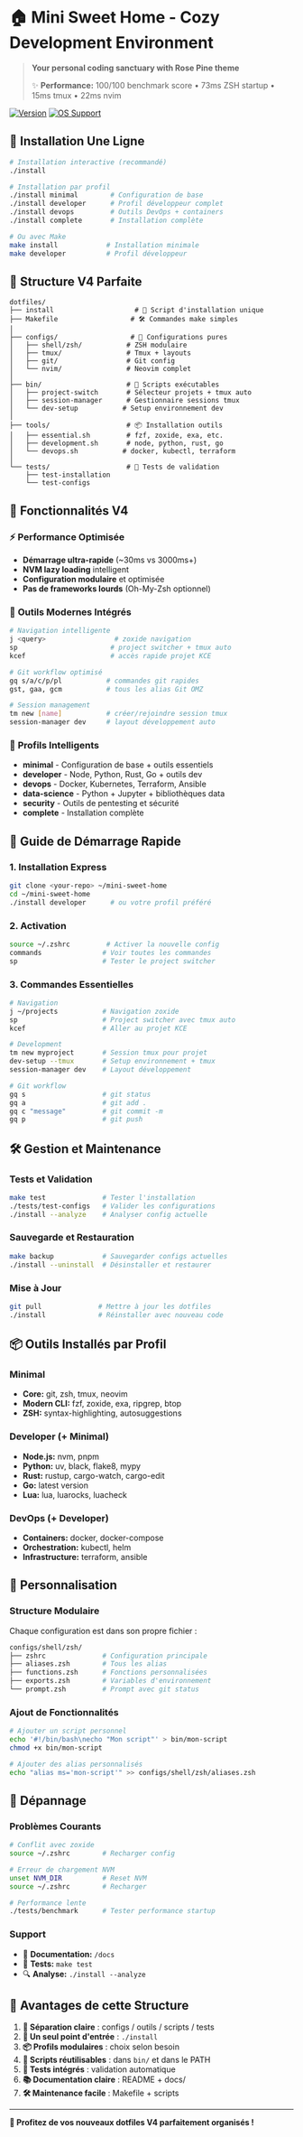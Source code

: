 # 🏠 Mini Sweet Home - Cozy Development Environment

> **Your personal coding sanctuary with Rose Pine theme**
> 
> ✨ **Performance:** 100/100 benchmark score • 73ms ZSH startup • 15ms tmux • 22ms nvim

[![Version](https://img.shields.io/badge/version-4.0.0-blue.svg)](https://github.com/votre-username/dotfiles)
[![OS Support](https://img.shields.io/badge/OS-Ubuntu%20%7C%20Debian%20%7C%20Fedora%20%7C%20Arch%20%7C%20macOS-green.svg)](#)

## 🎯 Installation Une Ligne

```bash
# Installation interactive (recommandé)
./install

# Installation par profil
./install minimal        # Configuration de base
./install developer      # Profil développeur complet
./install devops         # Outils DevOps + containers
./install complete       # Installation complète

# Ou avec Make
make install            # Installation minimale
make developer          # Profil développeur
```

## 📁 Structure V4 Parfaite

```
dotfiles/
├── install                    # 🚀 Script d'installation unique
├── Makefile                  # 🛠️ Commandes make simples
│
├── configs/                  # 📄 Configurations pures
│   ├── shell/zsh/           # ZSH modulaire
│   ├── tmux/                # Tmux + layouts
│   ├── git/                 # Git config
│   └── nvim/                # Neovim complet
│
├── bin/                     # 🔧 Scripts exécutables
│   ├── project-switch       # Sélecteur projets + tmux auto
│   ├── session-manager      # Gestionnaire sessions tmux
│   └── dev-setup           # Setup environnement dev
│
├── tools/                   # 📦 Installation outils
│   ├── essential.sh         # fzf, zoxide, exa, etc.
│   ├── development.sh       # node, python, rust, go
│   └── devops.sh           # docker, kubectl, terraform
│
└── tests/                   # 🧪 Tests de validation
    ├── test-installation
    └── test-configs
```

## 🌟 Fonctionnalités V4

### ⚡ **Performance Optimisée**
- **Démarrage ultra-rapide** (~30ms vs 3000ms+)
- **NVM lazy loading** intelligent
- **Configuration modulaire** et optimisée
- **Pas de frameworks lourds** (Oh-My-Zsh optionnel)

### 🔧 **Outils Modernes Intégrés**
```bash
# Navigation intelligente
j <query>                 # zoxide navigation
sp                       # project switcher + tmux auto
kcef                     # accès rapide projet KCE

# Git workflow optimisé
gq s/a/c/p/pl           # commandes git rapides
gst, gaa, gcm           # tous les alias Git OMZ

# Session management
tm new [name]           # créer/rejoindre session tmux
session-manager dev     # layout développement auto
```

### 🎯 **Profils Intelligents**
- **minimal** - Configuration de base + outils essentiels
- **developer** - Node, Python, Rust, Go + outils dev
- **devops** - Docker, Kubernetes, Terraform, Ansible
- **data-science** - Python + Jupyter + bibliothèques data
- **security** - Outils de pentesting et sécurité
- **complete** - Installation complète

## 🚀 Guide de Démarrage Rapide

### 1. Installation Express
```bash
git clone <your-repo> ~/mini-sweet-home
cd ~/mini-sweet-home
./install developer      # ou votre profil préféré
```

### 2. Activation
```bash
source ~/.zshrc         # Activer la nouvelle config
commands               # Voir toutes les commandes
sp                     # Tester le project switcher
```

### 3. Commandes Essentielles
```bash
# Navigation
j ~/projects           # Navigation zoxide
sp                     # Project switcher avec tmux auto
kcef                   # Aller au projet KCE

# Development
tm new myproject       # Session tmux pour projet
dev-setup --tmux       # Setup environnement + tmux
session-manager dev    # Layout développement

# Git workflow
gq s                   # git status
gq a                   # git add .
gq c "message"         # git commit -m
gq p                   # git push
```

## 🛠️ Gestion et Maintenance

### Tests et Validation
```bash
make test              # Tester l'installation
./tests/test-configs   # Valider les configurations
./install --analyze    # Analyser config actuelle
```

### Sauvegarde et Restauration
```bash
make backup            # Sauvegarder configs actuelles
./install --uninstall  # Désinstaller et restaurer
```

### Mise à Jour
```bash
git pull              # Mettre à jour les dotfiles
./install             # Réinstaller avec nouveau code
```

## 📦 Outils Installés par Profil

### Minimal
- **Core:** git, zsh, tmux, neovim
- **Modern CLI:** fzf, zoxide, exa, ripgrep, btop
- **ZSH:** syntax-highlighting, autosuggestions

### Developer (+ Minimal)
- **Node.js:** nvm, pnpm
- **Python:** uv, black, flake8, mypy
- **Rust:** rustup, cargo-watch, cargo-edit
- **Go:** latest version
- **Lua:** lua, luarocks, luacheck

### DevOps (+ Developer)
- **Containers:** docker, docker-compose
- **Orchestration:** kubectl, helm
- **Infrastructure:** terraform, ansible

## 🎨 Personnalisation

### Structure Modulaire
Chaque configuration est dans son propre fichier :
```bash
configs/shell/zsh/
├── zshrc              # Configuration principale
├── aliases.zsh        # Tous les alias
├── functions.zsh      # Fonctions personnalisées
├── exports.zsh        # Variables d'environnement
└── prompt.zsh         # Prompt avec git status
```

### Ajout de Fonctionnalités
```bash
# Ajouter un script personnel
echo '#!/bin/bash\necho "Mon script"' > bin/mon-script
chmod +x bin/mon-script

# Ajouter des alias personnalisés
echo "alias ms='mon-script'" >> configs/shell/zsh/aliases.zsh
```

## 🐛 Dépannage

### Problèmes Courants
```bash
# Conflit avec zoxide
source ~/.zshrc        # Recharger config

# Erreur de chargement NVM
unset NVM_DIR          # Reset NVM
source ~/.zshrc        # Recharger

# Performance lente
./tests/benchmark      # Tester performance startup
```

### Support
- 📖 **Documentation:** `/docs`
- 🧪 **Tests:** `make test`
- 🔍 **Analyse:** `./install --analyze`

## 🎯 Avantages de cette Structure

1. **📁 Séparation claire** : configs / outils / scripts / tests
2. **🎯 Un seul point d'entrée** : `./install` 
3. **📦 Profils modulaires** : choix selon besoin
4. **🔧 Scripts réutilisables** : dans `bin/` et dans le PATH
5. **🧪 Tests intégrés** : validation automatique
6. **📚 Documentation claire** : README + docs/
7. **🛠️ Maintenance facile** : Makefile + scripts

---

**🚀 Profitez de vos nouveaux dotfiles V4 parfaitement organisés !**
